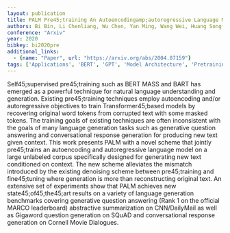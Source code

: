 ```yaml
---
layout: publication
title: PALM Pre45;training An Autoencodingamp;autoregressive Language Model For Context45;conditioned Generation
authors: Bi Bin, Li Chenliang, Wu Chen, Yan Ming, Wang Wei, Huang Songfang, Huang Fei, Si Luo
conference: "Arxiv"
year: 2020
bibkey: bi2020pre
additional_links:
  - {name: "Paper", url: "https://arxiv.org/abs/2004.07159"}
tags: ['Applications', 'BERT', 'GPT', 'Model Architecture', 'Pretraining Methods', 'Training Techniques', 'Transformer']
---
```

Self45;supervised pre45;training such as BERT MASS and BART has emerged as a powerful technique for natural language understanding and generation. Existing pre45;training techniques employ autoencoding and/or autoregressive objectives to train Transformer45;based models by recovering original word tokens from corrupted text with some masked tokens. The training goals of existing techniques are often inconsistent with the goals of many language generation tasks such as generative question answering and conversational response generation for producing new text given context. This work presents PALM with a novel scheme that jointly pre45;trains an autoencoding and autoregressive language model on a large unlabeled corpus specifically designed for generating new text conditioned on context. The new scheme alleviates the mismatch introduced by the existing denoising scheme between pre45;training and fine45;tuning where generation is more than reconstructing original text. An extensive set of experiments show that PALM achieves new state45;of45;the45;art results on a variety of language generation benchmarks covering generative question answering (Rank 1 on the official MARCO leaderboard) abstractive summarization on CNN/DailyMail as well as Gigaword question generation on SQuAD and conversational response generation on Cornell Movie Dialogues.
